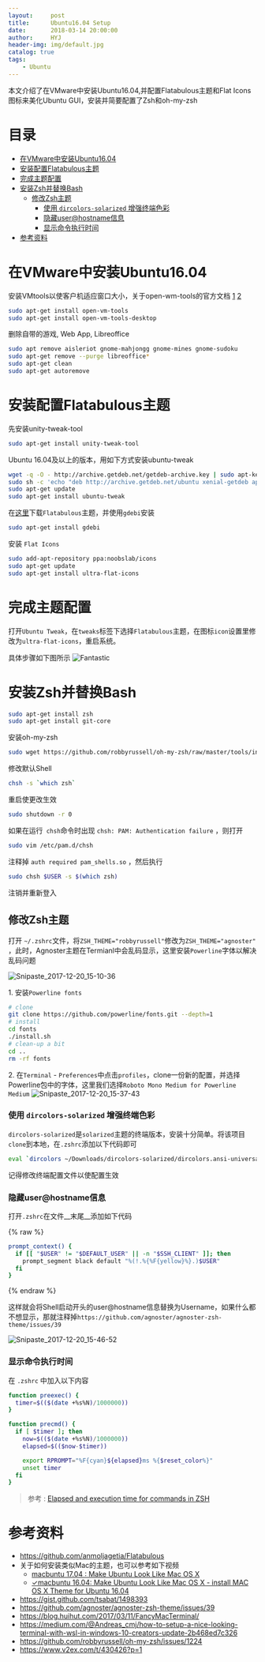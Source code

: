 ```yaml
---
layout:     post
title:      Ubuntu16.04 Setup
date:       2018-03-14 20:00:00
author:     HYJ
header-img: img/default.jpg
catalog: true
tags:
    - Ubuntu
---
```



本文介绍了在VMware中安装Ubuntu16.04,并配置Flatabulous主题和Flat Icons图标来美化Ubuntu GUI，安装并简要配置了Zsh和oh-my-zsh
 <!-- more --> 

# 目录
<!-- TOC -->

- [在VMware中安装Ubuntu16.04](#在vmware中安装ubuntu1604)
- [安装配置Flatabulous主题](#安装配置flatabulous主题)
- [完成主题配置](#完成主题配置)
- [安装Zsh并替换Bash](#安装zsh并替换bash)
    - [修改Zsh主题](#修改zsh主题)
        - [使用 `dircolors-solarized` 增强终端色彩](#使用-dircolors-solarized-增强终端色彩)
        - [隐藏user@hostname信息](#隐藏userhostname信息)
        - [显示命令执行时间](#显示命令执行时间)
- [参考资料](#参考资料)

<!-- /TOC -->

# 在VMware中安装Ubuntu16.04
安装VMtools以使客户机适应窗口大小，关于open-wm-tools的官方文档 [1](https://kb.vmware.com/s/article/2073803) [2](https://github.com/vmware/open-vm-tools/blob/master/README.md)


``` bash
sudo apt-get install open-vm-tools
sudo apt-get install open-vm-tools-desktop
```
删除自带的游戏, Web App, Libreoffice
``` bash 
sudo apt remove aisleriot gnome-mahjongg gnome-mines gnome-sudoku 
sudo apt-get remove --purge libreoffice*
sudo apt-get clean
sudo apt-get autoremove
```

# 安装配置Flatabulous主题

先安装unity-tweak-tool
``` bash
sudo apt-get install unity-tweak-tool
```
Ubuntu 16.04及以上的版本，用如下方式安装ubuntu-tweak

``` bash
wget -q -O - http://archive.getdeb.net/getdeb-archive.key | sudo apt-key add -
sudo sh -c 'echo "deb http://archive.getdeb.net/ubuntu xenial-getdeb apps" >> /etc/apt/sources.list.d/getdeb.list'
sudo apt-get update
sudo apt-get install ubuntu-tweak
```

在[这里](https://github.com/anmoljagetia/Flatabulous/releases/tag/16.04.1)下载`Flatabulous`主题，并使用`gdebi`安装
```bash
sudo apt-get install gdebi
```
安装 `Flat Icons`
``` bash
sudo add-apt-repository ppa:noobslab/icons
sudo apt-get update
sudo apt-get install ultra-flat-icons
```

# 完成主题配置
打开`Ubuntu Tweak`，在`tweaks`标签下选择`Flatabulous`主题，在图标`icon`设置里修改为`ultra-flat-icons`，重启系统。

具体步骤如下图所示
![Fantastic](Ubuntu美化/1.gif)

# 安装Zsh并替换Bash

```bash
sudo apt-get install zsh
sudo apt-get install git-core
```
安装oh-my-zsh

```bash
sudo wget https://github.com/robbyrussell/oh-my-zsh/raw/master/tools/install.sh -O - | zsh
```

修改默认Shell

```bash
chsh -s `which zsh`
```

重启使更改生效

```bash
sudo shutdown -r 0
```

如果在运行` chsh`命令时出现 `chsh: PAM: Authentication failure` ，则打开

```bash
sudo vim /etc/pam.d/chsh
```

注释掉 `auth required pam_shells.so` ，然后执行

```bash
sudo chsh $USER -s $(which zsh)
```

注销并重新登入



## 修改Zsh主题

打开 `~/.zshrc`文件，将`ZSH_THEME="robbyrussell"`修改为`ZSH_THEME="agnoster"` ，此时，Agnoster主题在Termianl中会乱码显示，这里安装`Powerline`字体以解决乱码问题

![Snipaste_2017-12-20_15-10-36](https://myblog-1251543717.cos.ap-shanghai.myqcloud.com/_posts/2018-03-14-Ubuntu16-04-Setup/1.png)

1\. 安装`Powerline fonts`

```bash
# clone
git clone https://github.com/powerline/fonts.git --depth=1
# install
cd fonts
./install.sh
# clean-up a bit
cd ..
rm -rf fonts
```

2\. 在`Terminal` - `Preferences`中点击`profiles`，clone一份新的配置，并选择Powerline包中的字体，这里我们选择`Roboto Mono Medium for Powerline Medium`
![Snipaste_2017-12-20_15-37-43](https://myblog-1251543717.cos.ap-shanghai.myqcloud.com/_posts/2018-03-14-Ubuntu16-04-Setup/2.png)

### 使用 `dircolors-solarized` 增强终端色彩

`dircolors-solarized`是`solarized`主题的终端版本，安装十分简单。将该项目`clone`到本地，在`.zshrc`添加以下代码即可

```bash
eval `dircolors ~/Downloads/dircolors-solarized/dircolors.ansi-universal`
```

记得修改终端配置文件以使配置生效



### 隐藏user@hostname信息

打开`.zshrc`在文件__末尾__添加如下代码

{% raw %} 
```bash
prompt_context() {
  if [[ "$USER" != "$DEFAULT_USER" || -n "$SSH_CLIENT" ]]; then
    prompt_segment black default "%(!.%{%F{yellow}%}.)$USER"
  fi
}
```
{% endraw %}

这样就会将Shell启动开头的user@hostname信息替换为Username，如果什么都不想显示，那就注释掉`https://github.com/agnoster/agnoster-zsh-theme/issues/39`

![Snipaste_2017-12-20_15-46-52](https://myblog-1251543717.cos.ap-shanghai.myqcloud.com/_posts/2018-03-14-Ubuntu16-04-Setup/3.png)

###  显示命令执行时间

在 `.zshrc` 中加入以下内容

```bash
function preexec() {
  timer=$(($(date +%s%N)/1000000))
}

function precmd() {
  if [ $timer ]; then
    now=$(($(date +%s%N)/1000000))
    elapsed=$(($now-$timer))

    export RPROMPT="%F{cyan}${elapsed}ms %{$reset_color%}"
    unset timer
  fi
}
```

> 参考 : [Elapsed and execution time for commands in ZSH](https://gist.github.com/knadh/123bca5cfdae8645db750bfb49cb44b0)





# 参考资料
* https://github.com/anmoljagetia/Flatabulous
* 关于如何安装类似Mac的主题，也可以参考如下视频
    - [macbuntu 17.04 : Make Ubuntu Look Like Mac OS X](https://www.youtube.com/watch?v=2qCIg7Jgzx4)
    - [✓macbuntu 16.04: Make Ubuntu Look Like Mac OS X - install MAC OS X Theme for Ubuntu 16.04](https://www.youtube.com/watch?v=eVzYtlR_OH0)
* https://gist.github.com/tsabat/1498393
* https://github.com/agnoster/agnoster-zsh-theme/issues/39
* https://blog.huihut.com/2017/03/11/FancyMacTerminal/
* https://medium.com/@Andreas_cmj/how-to-setup-a-nice-looking-terminal-with-wsl-in-windows-10-creators-update-2b468ed7c326
* https://github.com/robbyrussell/oh-my-zsh/issues/1224
* https://www.v2ex.com/t/430426?p=1

